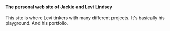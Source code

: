 #### The personal web site of Jackie and Levi Lindsey

This site is where Levi tinkers with many different projects. It's basically his playground. And his portfolio.

[main-url]: http://jackieandlevi.com